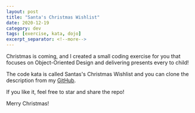 ```yaml
---
layout: post
title: "Santa's Christmas Wishlist"
date: 2020-12-19
category: dev
tags: [exercise, kata, dojo]
excerpt_separator: <!--more-->
---
```

Christmas is coming, and I created a small coding exercise for you that focuses on Object-Oriented Design and delivering presents every to child!
<!--more-->
The code kata is called Santas's Christmas Wishlist and you can clone the description from my [GitHub](https://github.com/sandordargo/santas-christmas-wishlist).

If you like it, feel free to star and share the repo!

Merry Christmas!